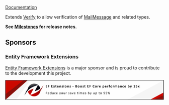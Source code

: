 [Documentation](https://github.com/VerifyTests/Verify.MailMessage)

Extends [Verify](https://github.com/VerifyTests/Verify) to allow verification of [MailMessage](https://learn.microsoft.com/en-us/dotnet/api/system.net.mail.mailmessage) and related types.<!-- singleLineInclude: intro. path: /docs/intro.include.md -->

**See [Milestones](https://github.com/VerifyTests/Verify.MailMessage/milestones?state=closed) for release notes.**


## Sponsors


### Entity Framework Extensions<!-- include: zzz. path: /docs/zzz.include.md -->

[Entity Framework Extensions](https://entityframework-extensions.net/?utm_source=simoncropp&utm_medium=Verify.MailMessage) is a major sponsor and is proud to contribute to the development this project.

[![Entity Framework Extensions](https://raw.githubusercontent.com/VerifyTests/Verify.MailMessage/refs/heads/main/docs/zzz.png)](https://entityframework-extensions.net/?utm_source=simoncropp&utm_medium=Verify.MailMessage)<!-- endInclude -->
